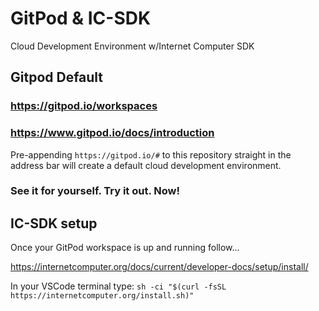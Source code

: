 # GitPod & IC-SDK
Cloud Development Environment w/Internet Computer SDK   

## Gitpod Default 
### https://gitpod.io/workspaces
### https://www.gitpod.io/docs/introduction
Pre-appending ``https://gitpod.io/#`` to this repository straight in the address bar will create a default cloud development environment. 
### See it for yourself. Try it out. Now!

## IC-SDK setup
Once your GitPod workspace is up and running follow... 

https://internetcomputer.org/docs/current/developer-docs/setup/install/

In your VSCode terminal type: 
``sh -ci "$(curl -fsSL https://internetcomputer.org/install.sh)"``
